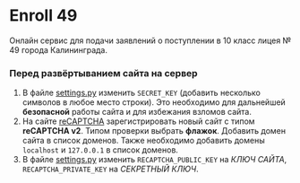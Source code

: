 # Enroll 49
Онлайн сервис для подачи заявлений о поступлении в 10 класс лицея № 49 города Калининграда.

### Перед развёртыванием сайта на сервер
1. В файле [settings.py](enroll_49/settings.py) изменить ```SECRET_KEY``` (добавить несколько символов в любое место строки).
Это необходимо для дальнейшей **безопасной** работы сайта и для избежания взломов сайта.
2. На сайте [reCAPTCHA](https://www.google.com/recaptcha/admin/) зарегистрировать новый сайт с типом **reCAPTCHA v2**. 
Типом проверки выбрать **флажок**.
Добавить домен сайта в список доменов. Также необходимо добавить домены ```localhost``` и ```127.0.0.1``` в список доменов.
3. В файле [settings.py](enroll_49/settings.py) изменить ```RECAPTCHA_PUBLIC_KEY``` на _КЛЮЧ САЙТА_, ```RECAPTCHA_PRIVATE_KEY``` на _СЕКРЕТНЫЙ КЛЮЧ_.
